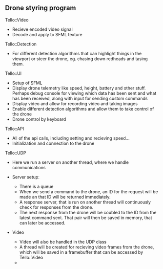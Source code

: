 ## Drone styring program

Tello::Video

- Recieve encoded video signal
- Decode and apply to SFML texture



Tello::Detection

- For different detection algorithms that can highlight things in the viewport or steer the drone, eg. chasing down redheads and tasing them.



Tello::UI

- Setup of SFML
- Display drone telemetry like speed, height, battery and other stuff. Perhaps debug console for viewing which data has been sent and what has been received, along with input for sending custom commands
- Display video and allow for recording video and taking images
- Enable different detection algorithms and allow them to take control of the drone
- Drone control by keyboard



Tello::API

- All of the api calls, including setting and recieving speed...
- Initialization and connection to the drone



Tello::UDP

- Here we run a server on another thread, where we handle communications
- Server setup:
  - There is a queue
  - When we send a command to the drone, an ID for the request will be made an that ID will be returned immediately.
  - A response server, that is run on another thread will continuously check for responses from the drone.
  - The next response from the drone will be coubled to the ID from the latest command sent. That pair will then be saved in memory, that can later be accessed.

- Video
  - Video will also be handled in the UDP class
  - A thread will be created for recieving video frames from the drone, which will be saved in a framebuffer that can be accessed by Tello::Video
  - 



